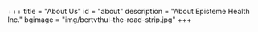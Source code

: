 +++
title = "About Us"
id = "about"
description = "About Episteme Health Inc."
bgimage = "img/bertvthul-the-road-strip.jpg"
+++